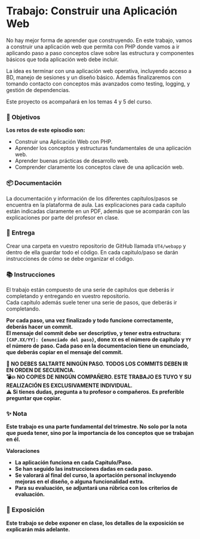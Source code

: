 # Trabajo: Construir una Aplicación Web

No hay mejor forma de aprender que construyendo. En este trabajo, vamos a construir una aplicación web que permita con PHP donde vamos a ir aplicando paso a paso conceptos clave sobre las estructura y componentes básicos que toda aplicación web debe incluir.

La idea es terminar con una aplicación web operativa, incluyendo acceso a BD, manejo de sesiones y un diseño básico. Además finalizaremos con tomando contacto con conceptos más avanzados como testing, logging, y gestión de dependencias. 

Este proyecto os acompañará en los temas 4 y 5 del curso.

### 🎯 Objetivos

**Los retos de este episodio son:**

- Construir una Aplicación Web con PHP.
- Aprender los conceptos y estructuras fundamentales de una aplicación web.
- Aprender buenas prácticas de desarrollo web.
- Comprender claramente los conceptos clave de una aplicación web.

### 📦 Documentación

La documentación y información de los diferentes capítulos/pasos se encuentra en la plataforma de aula. Las explicaciones para cada capítulo están indicadas claramente en un PDF, además que se acomparán con las explicaciones por parte del profesor en clase.


### 📂 Entrega

Crear una carpeta en vuestro repositorio de GitHub llamada `UT4/webapp` y dentro de ella guardar todo el código. En cada capitulo/paso se darán instrucciones de cómo se debe organizar el código.


### 📚 Instrucciones

El trabajo están compuesto de una serie de capitulos que deberás ir completando y entregando en vuestro repositorio.<br>
Cada capítulo además suele tener una serie de pasos, que deberás ir completando.<b>

Por cada paso, una vez finalizado y todo funcione correctamente, deberás hacer un commit.<br>
El mensaje del commit debe ser descriptivo, y tener estra estructura: `[CAP.XX/YY]: {enunciado del paso}`, done `XX` es el número de capítulo y `YY` el número de paso. Cada paso en la documentacion tiene un enunciado, que deberás copiar en el mensaje del commit.

🚨 NO DEBES SALTARTE NINGÚN PASO. TODOS LOS COMMITS DEBEN IR EN ORDEN DE SECUENCIA.<br>
💣💥 NO COPIES DE NINGÚN COMPAÑERO. ESTE TRABAJO ES TUYO Y SU REALIZACIÓN ES EXCLUSIVAMENTE INDIVIDUAL.<br>
⚠️ Si tienes dudas, pregunta a tu profesor o compañeros. Es preferible preguntar que copiar.


### ✨ Nota

Este trabajo es una parte fundamental del trimestre. No solo por la nota que pueda tener, sino por la importancia de los conceptos que se trabajan en él.

**Valoraciones**

- La aplicación funciona en cada Capitulo/Paso.
- Se han seguido las instrucciones dadas en cada paso.
- Se valorará al final del curso, la aportación personal incluyendo mejoras en el diseño, o alguna funcionalidad extra.
- Para su evaluación, se adjuntará una rúbrica con los criterios de evaluación.


### 📖 Exposición

Este trabajo se debe exponer en clase, los detalles de la exposición se explicarán más adelante.



